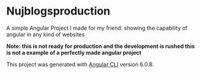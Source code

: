 <h1> Nujblogsproduction </h1>

<p> A simple Angular Project I made for my friend. showing the capability of angular in any kind of websites </p>
<p> <strong> Note: this is not ready for production and the development is rushed this is not a example of a perfectly made angular project </strong> </p>

This project was generated with [Angular CLI](https://github.com/angular/angular-cli) version 6.0.8.
